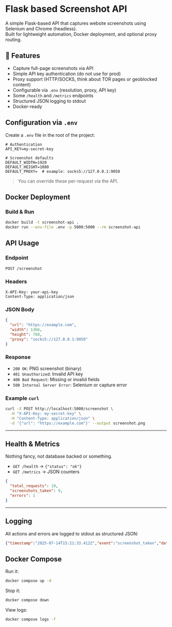 # Flask based Screenshot API

A simple Flask-based API that captures website screenshots using Selenium and Chrome (headless).  
Built for lightweight automation, Docker deployment, and optional proxy routing.

## 🚀 Features

- Capture full-page screenshots via API
- Simple API key authentication (do not use for prod)
- Proxy support (HTTP/SOCKS, think about TOR pages or geoblocked content)
- Configurable via `.env` (resolution, proxy, API key)
- Some `/health` and `/metrics` endpoints
- Structured JSON logging to stdout
- Docker-ready



## Configuration via `.env`

Create a `.env` file in the root of the project:

```dotenv
# Authentication
API_KEY=my-secret-key

# Screenshot defaults
DEFAULT_WIDTH=1920
DEFAULT_HEIGHT=1080
DEFAULT_PROXY=  # example: socks5://127.0.0.1:9050
```

> You can override these per-request via the API.


## Docker Deployment

### Build & Run

```bash
docker build -t screenshot-api .
docker run --env-file .env -p 5000:5000 --rm screenshot-api
```


## API Usage

### Endpoint

```
POST /screenshot
```

### Headers

```http
X-API-Key: your-api-key
Content-Type: application/json
```

### JSON Body

```json
{
  "url": "https://example.com",
  "width": 1366,
  "height": 768,
  "proxy": "socks5://127.0.0.1:9050"
}
```

### Response

- `200 OK`: PNG screenshot (binary)
- `401 Unauthorized`: Invalid API key
- `400 Bad Request`: Missing or invalid fields
- `500 Internal Server Error`: Selenium or capture error

### Example `curl`

```bash
curl -X POST http://localhost:5000/screenshot \
  -H "X-API-Key: my-secret-key" \
  -H "Content-Type: application/json" \
  -d '{"url": "https://example.com"}' --output screenshot.png
```

---

## Health & Metrics

Nothing fancy, not database backed or something.

- `GET /health` → `{"status": "ok"}`
- `GET /metrics` → JSON counters

```json
{
  "total_requests": 10,
  "screenshots_taken": 9,
  "errors": 1
}
```

---

## Logging

All actions and errors are logged to stdout as structured JSON:

```json
{"timestamp":"2025-07-14T15:21:33.412Z","event":"screenshot_taken","data":{"url":"https://example.com","ip":"172.17.0.1"}}
```

## Docker Compose

Run it: 

```bash
docker compose up -d
```

Stop it:

```bash
docker compose down
```

View logs:

```bash
docker compose logs -f
```